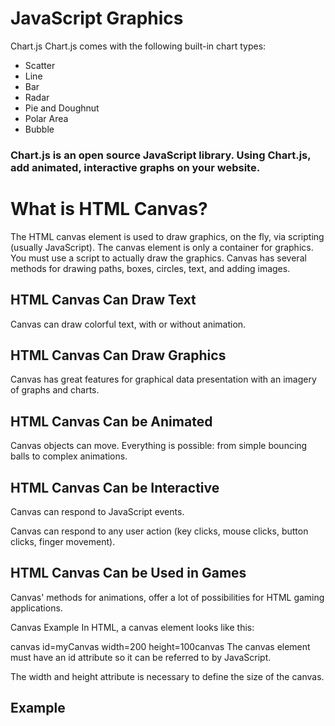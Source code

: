 # JavaScript Graphics
Chart.js
Chart.js comes with the following built-in chart types:

- Scatter
- Line
- Bar
- Radar
- Pie and Doughnut
- Polar Area
- Bubble
### Chart.js is an open source JavaScript library. Using Chart.js, add animated, interactive graphs on your website.

# What is HTML Canvas?
The HTML canvas element is used to draw graphics, on the fly, via scripting (usually JavaScript).
The canvas element is only a container for graphics. You must use a script to actually draw the graphics.
Canvas has several methods for drawing paths, boxes, circles, text, and adding images.
  
## HTML Canvas Can Draw Text
Canvas can draw colorful text, with or without animation.
  
## HTML Canvas Can Draw Graphics
Canvas has great features for graphical data presentation with an imagery of graphs and charts.
  
## HTML Canvas Can be Animated
Canvas objects can move. Everything is possible: from simple bouncing balls to complex animations.
  
## HTML Canvas Can be Interactive
Canvas can respond to JavaScript events.

Canvas can respond to any user action (key clicks, mouse clicks, button clicks, finger movement).
  
## HTML Canvas Can be Used in Games
Canvas' methods for animations, offer a lot of possibilities for HTML gaming applications.

Canvas Example
In HTML, a canvas element looks like this:

canvas id=myCanvas width=200 height=100canvas
The canvas element must have an id attribute so it can be referred to by JavaScript.

The width and height attribute is necessary to define the size of the canvas.

## Example
<!DOCTYPE html>
<html>
<head>
<script
<script src="https://cdn.jsdelivr.net/npm/chart.js@2.8.0"></script>
</script>
</head>
<body>
<canvas id="myChart" width="500" height="300"></canvas>
<script type="text/javascript">
   var ctx = document.getElementById("myChart");
   var myChart = new Chart(ctx, {
      type: 'bar',
         data: {
            labels: ["2005", "2007" , "2009" , "2012", "2014"],
            datasets: [
               { label: 'HouseHold income',
               data: [5000,8000,10000,1200,15000],
               backgroundColor :['rgba(255, 129, 102, 1)',
               'rgba(234, 162, 235, 1)',
               'rgba(255, 206, 36, 1)',
               'rgba(75, 192, 192, 1)',
               'rgba(153, 102, 255, 1)',
            ],
         }
      ]
   },
   options: {
      scales: {
         yAxes: [{
            ticks: {
               beginAtZero:true
            }
         }]
      }
   }
});
</script>
</body>
</html>


